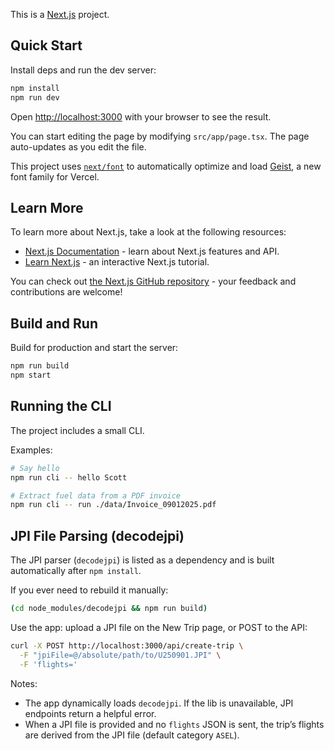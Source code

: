 This is a [Next.js](https://nextjs.org) project.

## Quick Start

Install deps and run the dev server:

```bash
npm install
npm run dev
```

Open [http://localhost:3000](http://localhost:3000) with your browser to see the result.

You can start editing the page by modifying `src/app/page.tsx`. The page auto-updates as you edit the file.

This project uses [`next/font`](https://nextjs.org/docs/app/building-your-application/optimizing/fonts) to automatically optimize and load [Geist](https://vercel.com/font), a new font family for Vercel.

## Learn More

To learn more about Next.js, take a look at the following resources:

- [Next.js Documentation](https://nextjs.org/docs) - learn about Next.js features and API.
- [Learn Next.js](https://nextjs.org/learn) - an interactive Next.js tutorial.

You can check out [the Next.js GitHub repository](https://github.com/vercel/next.js) - your feedback and contributions are welcome!

## Build and Run

Build for production and start the server:

```bash
npm run build
npm start
```

## Running the CLI

The project includes a small CLI.

Examples:

```bash
# Say hello
npm run cli -- hello Scott

# Extract fuel data from a PDF invoice
npm run cli -- run ./data/Invoice_09012025.pdf
```

## JPI File Parsing (decodejpi)

The JPI parser (`decodejpi`) is listed as a dependency and is built automatically after `npm install`.

If you ever need to rebuild it manually:

```bash
(cd node_modules/decodejpi && npm run build)
```

Use the app: upload a JPI file on the New Trip page, or POST to the API:

```bash
curl -X POST http://localhost:3000/api/create-trip \
  -F "jpiFile=@/absolute/path/to/U250901.JPI" \
  -F 'flights='
```

Notes:
- The app dynamically loads `decodejpi`. If the lib is unavailable, JPI endpoints return a helpful error.
- When a JPI file is provided and no `flights` JSON is sent, the trip’s flights are derived from the JPI file (default category `ASEL`).
